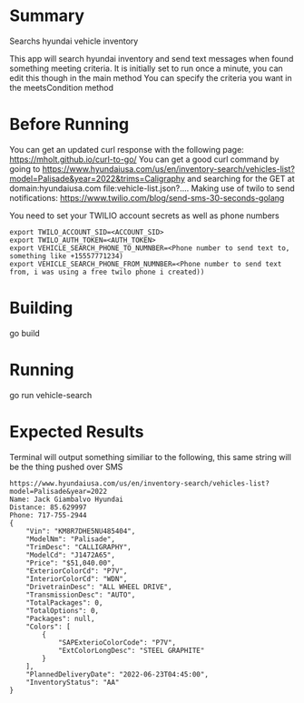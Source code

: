 # Summary
Searchs hyundai vehicle inventory

This app will search hyundai inventory and send text messages when found something meeting criteria.
It is initially set to run once a minute, you can edit this though in the main method
You can specify the criteria you want in the meetsCondition method

# Before Running
You can get an updated curl response with the following page: https://mholt.github.io/curl-to-go/
You can get a good curl command by going to https://www.hyundaiusa.com/us/en/inventory-search/vehicles-list?model=Palisade&year=2022&trims=Caligraphy and searching
for the GET at domain:hyundaiusa.com file:vehicle-list.json?....
Making use of twilo to send notifications: https://www.twilio.com/blog/send-sms-30-seconds-golang

You need to set your TWILIO account secrets as well as phone numbers

```
export TWILO_ACCOUNT_SID=<ACCOUNT_SID>
export TWILO_AUTH_TOKEN=<AUTH_TOKEN>
export VEHICLE_SEARCH_PHONE_TO_NUMNBER=<Phone number to send text to, something like +15557771234)
export VEHICLE_SEARCH_PHONE_FROM_NUMNBER=<Phone number to send text from, i was using a free twilo phone i created))
```

# Building
go build

# Running
go run vehicle-search

# Expected Results
Terminal will output something similiar to the following, this same string will be the thing pushed over SMS

``` 
https://www.hyundaiusa.com/us/en/inventory-search/vehicles-list?model=Palisade&year=2022
Name: Jack Giambalvo Hyundai
Distance: 85.629997
Phone: 717-755-2944
{
    "Vin": "KM8R7DHE5NU485404",
    "ModelNm": "Palisade",
    "TrimDesc": "CALLIGRAPHY",
    "ModelCd": "J1472A65",
    "Price": "$51,040.00",
    "ExteriorColorCd": "P7V",
    "InteriorColorCd": "WDN",
    "DrivetrainDesc": "ALL WHEEL DRIVE",
    "TransmissionDesc": "AUTO",
    "TotalPackages": 0,
    "TotalOptions": 0,
    "Packages": null,
    "Colors": [
        {
            "SAPExterioColorCode": "P7V",
            "ExtColorLongDesc": "STEEL GRAPHITE"
        }
    ],
    "PlannedDeliveryDate": "2022-06-23T04:45:00",
    "InventoryStatus": "AA"
}
```
